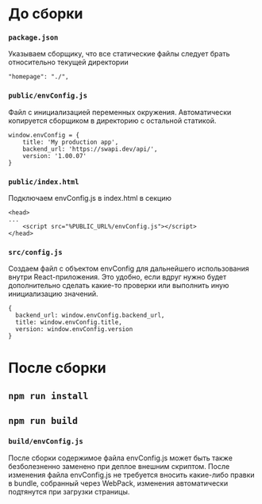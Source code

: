 # До сборки

### `package.json`

Указываем сборщику, что все статические файлы следует брать относительно текущей директории
```
"homepage": "./",
```

### `public/envConfig.js`
Файл с инициализацией переменных окружения. Автоматически копируется сборщиком в директорию с остальной статикой. 

```
window.envConfig = {
    title: 'My production app',
    backend_url: 'https://swapi.dev/api/',
    version: '1.00.07'
}
```

### `public/index.html`
Подключаем envConfig.js в index.html в секцию <head>

```
<head>
...
    <script src="%PUBLIC_URL%/envConfig.js"></script>
</head>
```


### `src/config.js`
Создаем файл с объектом envConfig для дальнейшего использования внутри React-приложения. Это удобно, если вдруг нужно будет дополнительно сделать какие-то проверки или выполнить иную инициализацию значений.

```
{
  backend_url: window.envConfig.backend_url,
  title: window.envConfig.title,
  version: window.envConfig.version
}
```

# После сборки
## `npm run install`
## `npm run build`

### `build/envConfig.js`
После сборки содержимое файла envConfig.js может быть также безболезненно заменено при деплое внешним скриптом.
После изменения файла envConfig.js не требуется вносить какие-либо правки в bundle, собранный через WebPack, изменения автоматически подтянутся при загрузки страницы.
